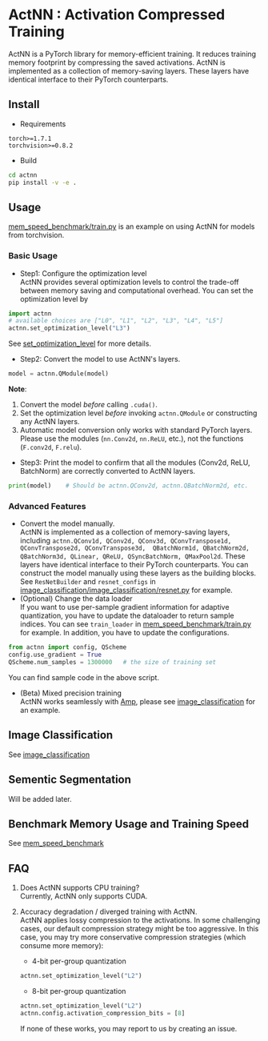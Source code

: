 # ActNN : Activation Compressed Training

ActNN is a PyTorch library for memory-efficient training. 
It reduces training memory footprint by compressing the saved activations.
ActNN is implemented as a collection of memory-saving layers.
These layers have identical interface to their PyTorch counterparts.


## Install
- Requirements
```
torch>=1.7.1
torchvision>=0.8.2
```

- Build
```bash
cd actnn
pip install -v -e .
```

## Usage
[mem_speed_benchmark/train.py](mem_speed_benchmark/train.py) is an example on using ActNN for models from torchvision.

### Basic Usage
- Step1: Configure the optimization level  
ActNN provides several optimization levels to control the trade-off between memory saving and computational overhead.
You can set the optimization level by
```python
import actnn
# available choices are ["L0", "L1", "L2", "L3", "L4", "L5"]
actnn.set_optimization_level("L3")
```
See [set_optimization_level](actnn/actnn/conf.py) for more details.

- Step2: Convert the model to use ActNN's layers.  
```python
model = actnn.QModule(model)
```
**Note**:
1. Convert the model _before_ calling `.cuda()`.
2. Set the optimization level _before_ invoking `actnn.QModule` or constructing any ActNN layers.
3. Automatic model conversion only works with standard PyTorch layers.
Please use the modules (`nn.Conv2d`, `nn.ReLU`, etc.), not the functions (`F.conv2d`, `F.relu`).  


- Step3: Print the model to confirm that all the modules (Conv2d, ReLU, BatchNorm) are correctly converted to ActNN layers.
```python
print(model)    # Should be actnn.QConv2d, actnn.QBatchNorm2d, etc.
```
   

### Advanced Features
- Convert the model manually.  
ActNN is implemented as a collection of memory-saving layers, including `actnn.QConv1d, QConv2d, QConv3d, QConvTranspose1d, QConvTranspose2d, QConvTranspose3d, 
    QBatchNorm1d, QBatchNorm2d, QBatchNorm3d, QLinear, QReLU, QSyncBatchNorm, QMaxPool2d`. These layers have identical interface to their PyTorch counterparts. 
You can construct the model manually using these layers as the building blocks.
See `ResNetBuilder` and `resnet_configs` in [image_classification/image_classification/resnet.py](image_classification/image_classification/resnet.py) for example.
- (Optional) Change the data loader  
If you want to use per-sample gradient information for adaptive quantization,
you have to update the dataloader to return sample indices.
You can see `train_loader` in [mem_speed_benchmark/train.py](mem_speed_benchmark/train.py) for example.
In addition, you have to update the configurations.
```python
from actnn import config, QScheme
config.use_gradient = True
QScheme.num_samples = 1300000   # the size of training set
```
You can find sample code in the above script.
- (Beta) Mixed precision training   
ActNN works seamlessly with [Amp](https://github.com/NVIDIA/apex), please see [image_classification](image_classification/) for an example.

## Image Classification
See [image_classification](image_classification/)

## Sementic Segmentation
Will be added later.

## Benchmark Memory Usage and Training Speed
See [mem_speed_benchmark](mem_speed_benchmark/)

## FAQ
1. Does ActNN supports CPU training?  
Currently, ActNN only supports CUDA.
 
2. Accuracy degradation / diverged training with ActNN.  
ActNN applies lossy compression to the activations. In some challenging cases, our default compression strategy might be too aggressive. 
In this case, you may try more conservative compression strategies (which consume more memory):
    - 4-bit per-group quantization  
   ```python
   actnn.set_optimization_level("L2")
   ```
   - 8-bit per-group quantization
   ```python
   actnn.set_optimization_level("L2")
   actnn.config.activation_compression_bits = [8]
   ```  
    If none of these works, you may report to us by creating an issue.

